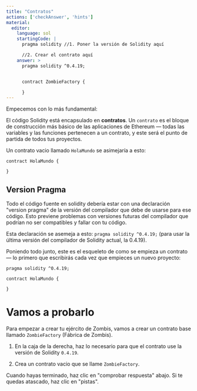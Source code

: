 ```yaml
---
title: "Contratos"
actions: ['checkAnswer', 'hints']
material:
  editor:
    language: sol
    startingCode: |
      pragma solidity //1. Poner la versión de Solidity aquí

      //2. Crear el contrato aquí
    answer: >
      pragma solidity ^0.4.19;


      contract ZombieFactory {

      }
---
```


Empecemos con lo más fundamental:

El código Solidity está encapsulado en **contratos**. Un `contrato` es el bloque de construcción más básico de las aplicaciones de Ethereum — todas las variables y las funciones pertenecen a un contrato, y este será el punto de partida de todos tus proyectos.

Un contrato vacio llamado `HolaMundo` se asimejaría a esto:

```
contract HolaMundo {

}
```

## Version Pragma

Todo el código fuente  en solidity debería estar con una declaración "version pragma" de la versión del compilador que debe de usarse para ese código. Esto previene problemas con versiones futuras del compilador que podrían no ser compatibles y fallar con tu código.

Esta declaración se asemeja a esto: `pragma solidity ^0.4.19;` (para usar la última versión del compilador de Solidity actual, la 0.4.19).

Poniendo todo junto, este es el esqueleto de como se empieza un contrato — lo primero que escribirás cada vez que empieces un nuevo proyecto:

```
pragma solidity ^0.4.19;

contract HolaMundo {

}
```

# Vamos a probarlo

Para empezar a crear tu ejército de Zombis, vamos a crear un contrato base llamado `ZombieFactory` (Fábrica de Zombis).

1. En la caja de la derecha, haz lo necesario para que el contrato use la versión de Solidity `0.4.19`.

2. Crea un contrato vacio que se llame `ZombieFactory`.

Cuando hayas terminado, haz clic en "comprobar respuesta" abajo. Si te quedas atascado, haz clic en "pistas".
